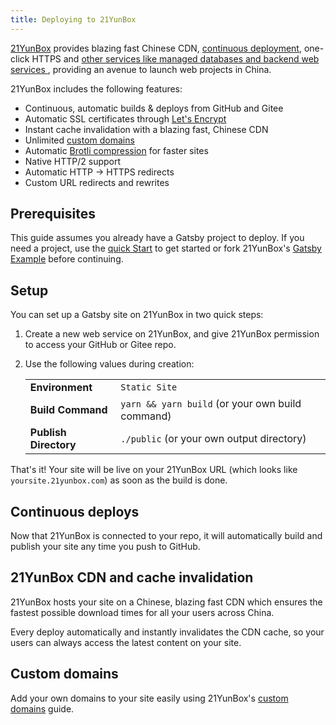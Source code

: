 ```yaml
---
title: Deploying to 21YunBox
---
```


[21YunBox](https://www.21yunbox.com) provides blazing fast Chinese CDN, [continuous deployment](/docs/glossary/continuous-deployment), one-click HTTPS and [other services like managed databases and backend web services ](https://www.21yunbox.com/docs/v2/index.html), providing an avenue to launch web projects in China.

21YunBox includes the following features:

- Continuous, automatic builds & deploys from GitHub and Gitee
- Automatic SSL certificates through [Let's Encrypt](https://letsencrypt.org)
- Instant cache invalidation with a blazing fast, Chinese CDN
- Unlimited [custom domains](https://www.21yunbox.com/docs/v2/custom-domains.html)
- Automatic [Brotli compression](https://en.wikipedia.org/wiki/Brotli) for faster sites
- Native HTTP/2 support
- Automatic HTTP → HTTPS redirects
- Custom URL redirects and rewrites

## Prerequisites

This guide assumes you already have a Gatsby project to deploy. If you need a project, use the [quick Start](/docs/quick-start) to get started or fork 21YunBox's [Gatsby Example](https://github.com/tobyglei/gatsby) before continuing.

## Setup

You can set up a Gatsby site on 21YunBox in two quick steps:

1. Create a new web service on 21YunBox, and give 21YunBox permission to access your GitHub or Gitee repo.
2. Use the following values during creation:

   |                       |                                                  |
   | --------------------- | ------------------------------------------------ |
   | **Environment**       | `Static Site`                                    |
   | **Build Command**     | `yarn && yarn build` (or your own build command) |
   | **Publish Directory** | `./public` (or your own output directory)        |

That's it! Your site will be live on your 21YunBox URL (which looks like `yoursite.21yunbox.com`) as soon as the build is done.

## Continuous deploys

Now that 21YunBox is connected to your repo, it will automatically build and publish your site any time you push to GitHub.

## 21YunBox CDN and cache invalidation

21YunBox hosts your site on a Chinese, blazing fast CDN which ensures the fastest possible download times for all your users across China.

Every deploy automatically and instantly invalidates the CDN cache, so your users can always access the latest content on your site.

## Custom domains

Add your own domains to your site easily using 21YunBox's [custom domains](https://www.21yunbox.com/docs/v2/custom-domains.html) guide.
